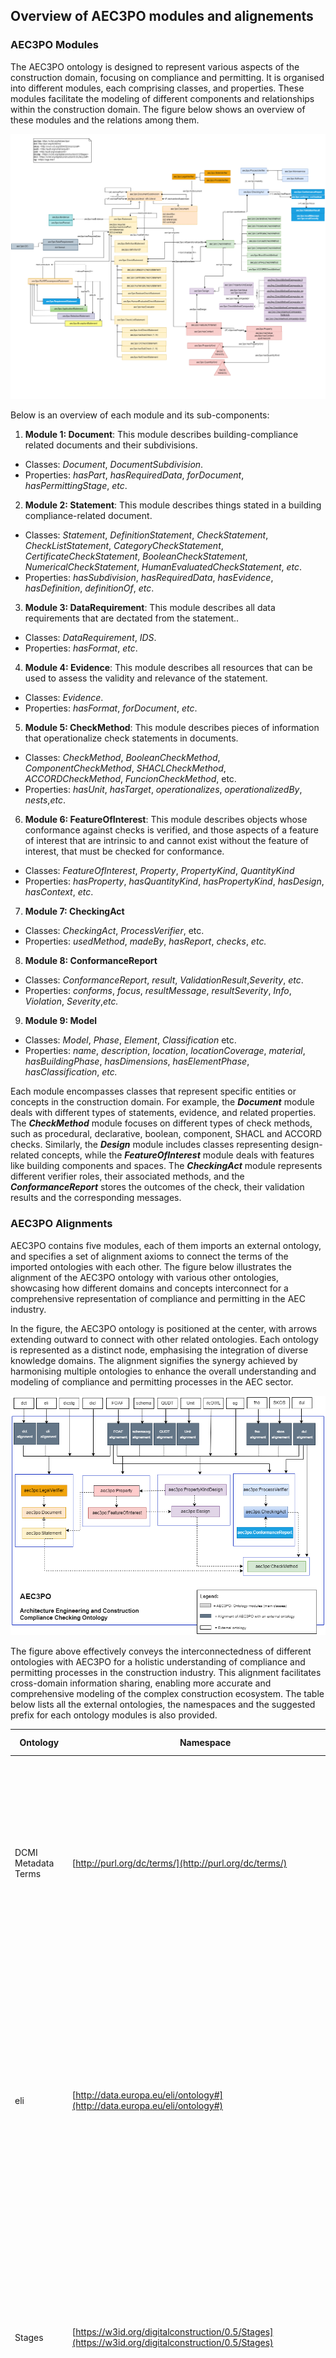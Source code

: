 ## Overview of AEC3PO modules and alignements <a name="Overview"></a>

### AEC3PO Modules <a name="modules"></a> 
The AEC3PO ontology is designed to represent various aspects of the construction domain, focusing on compliance and permitting. It is organised into different modules, each comprising classes, and properties. These modules facilitate the modeling of different components and relationships within the construction domain. The figure below shows an overview of these modules and the relations among them.

![AEC3PO Overview](images/aec3po_v1.0.2_Modules.png) 

Below is an overview of each module and its sub-components:
1. **Module 1: Document**: This module describes building-compliance related documents and their subdivisions.
  - Classes: _Document_, _DocumentSubdivision_.
  - Properties: _hasPart_, _hasRequiredData_, _forDocument_, _hasPermittingStage_, _etc_.

2.  **Module 2: Statement**: This module describes things stated in a building compliance-related document.
  - Classes: _Statement_, _DefinitionStatement_, _CheckStatement_, _CheckListStatement_, _CategoryCheckStatement_, _CertificateCheckStatement_, _BooleanCheckStatement_, _NumericalCheckStatement_, _HumanEvaluatedCheckStatement_, _etc_.
  - Properties: _hasSubdivision_, _hasRequiredData_, _hasEvidence_, _hasDefinition_, _definitionOf_, _etc_.

3. **Module 3: DataRequirement**: This module describes all data requirements that are dectated from the statement..
  -	Classes: _DataRequirement_, _IDS_.
  -	Properties: _hasFormat_, _etc_.

4. **Module 4: Evidence**: This module describes all resources that can be used to assess the validity and relevance of the statement.
  -	Classes: _Evidence_.
  -	Properties: _hasFormat_, _forDocument_, _etc_.

5. **Module 5: CheckMethod**: This module describes pieces of information that operationalize check statements in documents.
  -	Classes: _CheckMethod_, _BooleanCheckMethod_, _ComponentCheckMethod_, _SHACLCheckMethod_, _ACCORDCheckMethod_, _FuncionCheckMethod_, etc.
  -	Properties: _hasUnit_, _hasTarget_, _operationalizes_, _operationalizedBy_, _nests_,_etc_.
  
6. **Module 6: FeatureOfInterest**: This module describes objects whose conformance against checks is verified, and those aspects of a feature of interest that are intrinsic to and cannot exist without the feature of interest, that must be checked for conformance.
  - Classes: _FeatureOfInterest_, _Property_, _PropertyKind_, _QuantityKind_
  -	Properties: _hasProperty_, _hasQuantityKind_, _hasPropertyKind_, _hasDesign_, _hasContext_, _etc_.
  
7. **Module 7: CheckingAct**
  - Classes: _CheckingAct_, _ProcessVerifier_, etc.
  - Properties: _usedMethod_, _madeBy_, _hasReport_, _checks_, _etc._

8. **Module 8: ConformanceReport**
  - Classes: _ConformanceReport_, _result_, _ValidationResult_,_Severity_, _etc_.
  - Properties: _conforms_, _focus_, _resultMessage_, _resultSeverity_, _Info_, _Violation_, _Severity_,_etc._

9. **Module 9: Model**
  - Classes: _Model_, _Phase_, _Element_, _Classification_ etc.
  - Properties: _name_, _description_, _location_, _locationCoverage_, _material_, _hasBuildingPhase_, _hasDimensions_, _hasElementPhase_, _hasClassification_, _etc._
  
Each module encompasses classes that represent specific entities or concepts in the construction domain. For example, the **_Document_** module deals with different types of statements, evidence, and related properties. The **_CheckMethod_** module focuses on different types of check methods, such as procedural, declarative, boolean, component, SHACL and ACCORD checks. 
Similarly, the **_Design_** module includes classes representing design-related concepts, while the **_FeatureOfInterest_** module deals with features like building components and spaces. The **_CheckingAct_** module represents different verifier roles, their associated methods, and the **_ConformanceReport_** stores the outcomes of the check, their validation results and the corresponding messages. 

### AEC3PO Alignments <a name="alignments"></a>
AEC3PO contains five modules, each of them imports an external ontology, and specifies a set of alignment axioms to connect the terms of the imported ontologies with each other. The figure below illustrates the alignment of the AEC3PO ontology with various other ontologies, showcasing how different domains and concepts interconnect for a comprehensive representation of compliance and permitting in the AEC industry.

In the figure, the AEC3PO ontology is positioned at the center, with arrows extending outward to connect with other related ontologies. Each ontology is represented as a distinct node, emphasising the integration of diverse knowledge domains. The alignment signifies the synergy achieved by harmonising multiple ontologies to enhance the overall understanding and modeling of compliance and permitting processes in the AEC sector.

![AEC3PO Overview](images/aec3po-Alignment-v1.0.1.png)

The figure above effectively conveys the interconnectedness of different ontologies with AEC3PO for a holistic understanding of compliance and permitting processes in the construction industry. This alignment facilitates cross-domain information sharing, enabling more accurate and comprehensive modeling of the complex construction ecosystem. The table below lists all the external ontologies, the namespaces and the suggested prefix for each ontology modules is also provided.


| Ontology          |  Namespace                        | Prefix    | Description and Usage                                                        |
|-------------------|-----------------------------------|-----------|------------------------------------------------------------------------------|
| DCMI Metadata Terms       |  [http://purl.org/dc/terms/](http://purl.org/dc/terms/)  | _dct:_  |The Dublin Core Terms (DCT) ontology is used within the "AEC3PO" ontology to provide a standardised framework for describing and managing metadata related to documents and other resources in the construction compliance and permitting context. |
|eli         |[http://data.europa.eu/eli/ontology#](http://data.europa.eu/eli/ontology#) |_eli:_ | The European Legislation Identifier (ELI) ontology is used within the "AEC3PO" ontology to provide a standardized framework for referencing and managing legal and legislative information related to documents, regulations, and other legal entities within the construction compliance and permitting context. |
| Stages      | [https://w3id.org/digitalconstruction/0.5/Stages](https://w3id.org/digitalconstruction/0.5/Stages) |_dicstg:_ | The Digital Construction Stages vocabulary is used within the "AEC3PO" ontology to define product lifecycle stage frameworks and their specific stages as individuals according to some standards like BS_EN_16310, HOAI, ISO_22263, RIBA. |
| LifeCycle | [https://w3id.org/digitalconstruction/0.5/Lifecycle#](https://w3id.org/digitalconstruction/0.5/Lifecycle#) |_dicl:_ | The Digital Construction LifeCycle vocabulary is used within the "AEC3PO" ontology to define the evolution of information through LOD levels and over the construction lifecycle. |
| FOAF | [http://xmlns.com/foaf/spec/](http://xmlns.com/foaf/spec/) |_foaf:_ | The Friend of a Friend (FOAF) ontology is used within the "AEC3PO" ontology to define agents and organisations such as the _Legal Verifier_. |
| schema.org | [https://schema.org/](https://schema.org/) |_schema:_ | The schema.org ontology is used within the "AEC3PO" ontology to define the BIM model as a 3D Model, and the different formats that an evidence might have such as _image_, _stillImage_ (for drawings), etc. |
| QUDT | [http://qudt.org/2.1/schema/qudt](http://qudt.org/2.1/schema/qudt) |_qudt:_ | The QUDT (Quantities, Units, Dimensions, and Data Types) ontology provides a standardised way to represent quantities, units of measurement, and their relationships. It is used within the "AEC3PO" ontology to define the quantities and units represented in a Statement or related to a feature of interest. |
| Unit | [http://qudt.org/vocab/unit/](http://qudt.org/vocab/unit/) |_unit:_ | The Unit Ontology (Unit) is a resource that provides a standardised way to represent units of measurement and their conversions. It is used within the "AEC3PO" ontology to provide standardised units for the properties and values. |
| ifcOWL | [https://standards.buildingsmart.org/IFC/DEV/IFC4/ADD2/OWL/](https://standards.buildingsmart.org/IFC/DEV/IFC4/ADD2/OWL/) |_ifcowl:_ | The Industry Foundation Classes (IFC) ontology in OWL (ifcOWL) is a standardised ontology for representing building and construction information. It is used to serve as a reference or a source of domain-specific knowledge that complements the information represented in "AEC3PO." | 
| Open Graph Protocol| [https://ogp.me/ns#](https://ogp.me/ns#) |_og:_ | The Open Graph Protocol (OGP) ontology provides a standardised way to describe and represent the properties of a web page or resource. It is used within the "AEC3PO" ontology to define the URLs of the bSDD contexts of properties and features of interest. | 
| Function| [https://w3id.org/function/ontology#](https://w3id.org/function/ontology#) |_fno:_ | The Function Ontology is a lightweight ontology designed to represent functions and their relationships in various domains. It is used within the "AEC3PO" ontology to represent the functional relationships between different components, systems, and elements in the built environment. The function can be related to an implementation. I.e. SPARQL, Shacl - or a microservice. |
| SKOS| [http://www.w3.org/2004/02/skos/core#](http://www.w3.org/2004/02/skos/core#) |_skos:_ | The Simple Knowledge Organization System (SKOS) ontology is commonly used to represent and manage controlled vocabularies, taxonomies, and thesauri. Within the context of the "AEC3PO" ontology, SKOS is used in various ways to enhance the representation and organisation of concepts and terms related to compliance, design, construction, and permitting processes. |
| DUL| [http://www.ontologydesignpatterns.org/ont/dul/DUL.owl#](http://www.ontologydesignpatterns.org/ont/dul/) |_dul:_ | The DUL (DOLCE + DnS Ultralite) ontology, which is an upper-level ontology, is used in the "AEC3PO" ontology to provide a foundational framework for modeling and representing various concepts and relationships in a more coherent and structured manner, such as the _CheckMethod_, _qualities_, _CheckingAct_, etc.  |



## Examples <a name="examples"></a>

The folder [`examples`](https://github.com/Accord-Project/aec3po/tree/main/examples) contains a collection of Turtle files that demonstrate the instantiation of the AEC3PO ontology in the context of the demo countries **_Finland_**, **_Estonia_**, **_Spain_** and **_UK_**. Each Turtle file within the folder represents a specific scenario where the ontology is instantiated to model compliance checking and permitting processes for a different use case from the demo countries use cases. The purpose of these examples is to showcase how AEC3PO can be applied to real-world scenarios and adapted to specific regulatory contexts. The folder contains sub-folders with the name of the demo countries. Each sub-folder contains the turtle file and related documentation. Every example is documented in the corresponding `readme file`. 

The following table represents a summary of the use cases: 

| Demo Country      |  Use Case                  | Description                                    | Source   |
|-------------------|----------------------------|------------------------------------------------|----------|
|Finland           |FI2 - Accessibility         | This example represents the `ramp` check. The rules are defined in Section 2/Subsection 2 from the English tranlation of the Finnish Accessibility document ([More details](https://github.com/Accord-Project/aec3po/tree/main/examples/Finland)). | [link](https://github.com/Accord-Project/aec3po/blob/main/examples/Finland/FI-accessibility-AEC3PO.ttl) | 
|Finland         |FI3 - CO2 Emission | The rules are defined in the English translation of the Decree of the Ministry of the Environment on the climate assessment of buildings (Draft 30.9.2022, consultation round) ([More details](https://github.com/Accord-Project/aec3po/tree/main/examples/Finland)). | [link](https://github.com/Accord-Project/aec3po/blob/main/examples/Finland/FI3-CO2_Emission-AEC3PO.ttl) |   
|Estonia   |EE1 - Fire Safety | Two rules related to the `operational map` of the building have been selected from the Estonian legistlation issued on 01-03-2021 ([More details](https://github.com/Accord-Project/aec3po/tree/main/examples/Estonia)). | [link](https://github.com/Accord-Project/aec3po/blob/main/examples/Estonia/Estonia_Example.ttl) | 
|Spain   |ES2 - Cultural Centre | Two rules have been selected to check the conformance of the `cantiliver` of the cultural centre with the regulations. These rules are defined in the POUM document, which is the Municipal Urban Planning Plan Regulations document, definitively approved by the Barcelona Territorial Planning Commission on 13-07-2005 ([More details](https://github.com/Accord-Project/aec3po/tree/main/examples/Spain)). | [link](https://github.com/Accord-Project/aec3po/blob/main/examples/Spain/Spanish_Example.ttl) |
|UK     |UK1 - Timber Structure  | This example represents check in `compression parallel to the grain in timber structures`, as described in the latest version of Eurocode 5 (EN 1995-1-1:2004+A2:2014) ([More details](https://github.com/Accord-Project/aec3po/tree/main/examples/UK)). | [link](https://github.com/Accord-Project/aec3po/blob/main/examples/UK/UK-Timber%20Structure.ttl) |
